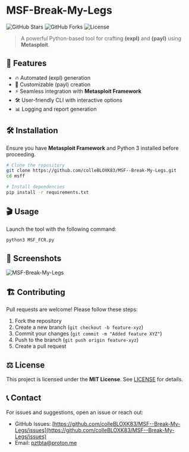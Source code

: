 # MSF-Break-My-Legs

![GitHub Stars](https://img.shields.io/github/stars/colleBLOXK83/MSF--Break-My-Legs?style=social)
![GitHub Forks](https://img.shields.io/github/forks/colleBLOXK83/MSF--Break-My-Legs?style=social)
![License](https://img.shields.io/github/license/colleBLOXK83/MSF--Break-My-Legs)

> A powerful Python-based tool for crafting **(expl)** and **(payl)** using **Metasploit**.

## 🚀 Features
- 🔥 Automated (expl) generation
- 🎯 Customizable (payl) creation
- ⚡ Seamless integration with **Metasploit Framework**
- 🛠 User-friendly CLI with interactive options
- 📊 Logging and report generation

## 🛠 Installation
Ensure you have **Metasploit Framework** and Python 3 installed before proceeding.

```bash
# Clone the repository
git clone https://github.com/colleBLOXK83/MSF--Break-My-Legs.git
cd msff

# Install dependencies
pip install -r requirements.txt
```

## 🎬 Usage
Launch the tool with the following command:

```bash
python3 MSF_FCR.py
```


## 📸 Screenshots
![MSF-Break-My-Legs](https://imgur.com/a/yYcbDMy)

## 🏗 Contributing
Pull requests are welcome! Please follow these steps:
1. Fork the repository
2. Create a new branch (`git checkout -b feature-xyz`)
3. Commit your changes (`git commit -m "Added feature XYZ"`)
4. Push to the branch (`git push origin feature-xyz`)
5. Create a pull request

## ⚖ License
This project is licensed under the **MIT License**. See [LICENSE](LICENSE) for details.

## 📞 Contact
For issues and suggestions, open an issue or reach out:
- GitHub Issues: [https://github.com/colleBLOXK83/MSF--Break-My-Legs/issues](https://github.com/colleBLOXK83/MSF--Break-My-Legs/issues)
- Email: pztbta@proton.me

